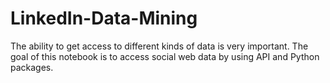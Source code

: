 # LinkedIn-Data-Mining
The ability to get access to different kinds of data is very important. The goal of this notebook is to access social web data by using API and Python packages. 
